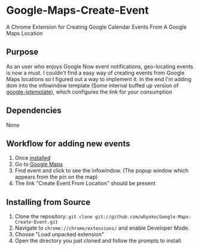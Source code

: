 Google-Maps-Create-Event
========================
A Chrome Extension for Creating Google Calendar Events From A Google Maps Location

## Purpose
As an user who enjoys Google Now event notifications, geo-locating events is now a must. I couldn't find a easy way of creating events from Google Maps locations so I figured out a way to implement it. In the end I'm adding dom into the infowindow template (Some internal buffed up version of [google-jstemplate](https://code.google.com/p/google-jstemplate/)), which configures the link for your consumption

## Dependencies
None

## Workflow for adding new events
1.  Once [installed](#installing-from-source)
2.  Go to [Google Maps](https://maps.google.com/)
3.  Find event and click to see the infowindow. (The popup window which appears from the pin on the map)
4.  The link "Create Event From Location" should be present

## Installing from Source
1.  Clone the repository: `git clone git://github.com/wbyoko/Google-Maps-Create-Event.git`
2.  Navigate to `chrome://chrome/extensions/` and enable Developer Mode.
3.  Choose "Load unpacked extension"
4.  Open the directory you just cloned and follow the prompts to install.
